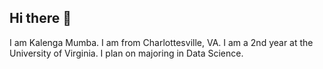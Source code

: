 ## Hi there 👋

I am Kalenga Mumba. I am from Charlottesville, VA. I am a 2nd year at the University of Virginia. I plan on majoring in Data Science.

<!--
**KCM2005/KCM2005** is a ✨ _special_ ✨ repository because its `README.md` (this file) appears on your GitHub profile.

Here are some ideas to get you started:

- 🔭 I’m currently working on ...
- 🌱 I’m currently learning ...
- 👯 I’m looking to collaborate on ...
- 🤔 I’m looking for help with ...
- 💬 Ask me about ...
- 📫 How to reach me: ...
- 😄 Pronouns: ...
- ⚡ Fun fact: ...
-->
